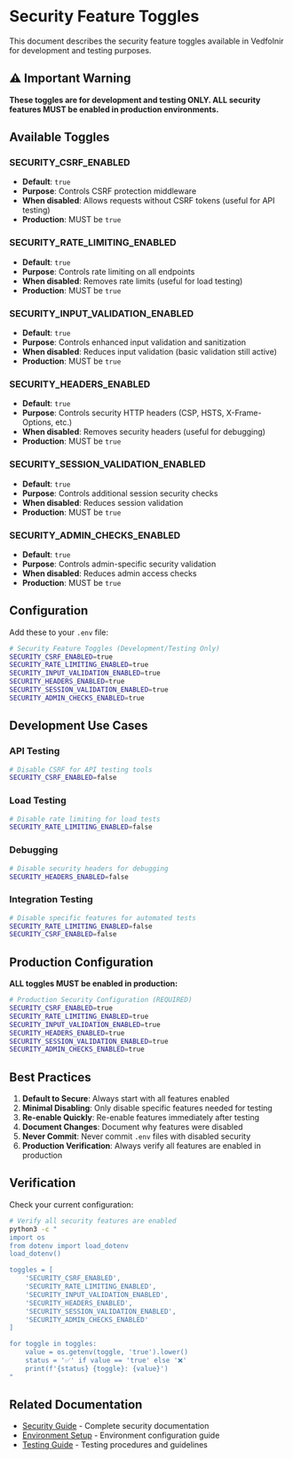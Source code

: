 # Security Feature Toggles

This document describes the security feature toggles available in Vedfolnir for development and testing purposes.

## ⚠️ Important Warning

**These toggles are for development and testing ONLY. ALL security features MUST be enabled in production environments.**

## Available Toggles

### SECURITY_CSRF_ENABLED
- **Default**: `true`
- **Purpose**: Controls CSRF protection middleware
- **When disabled**: Allows requests without CSRF tokens (useful for API testing)
- **Production**: MUST be `true`

### SECURITY_RATE_LIMITING_ENABLED
- **Default**: `true`
- **Purpose**: Controls rate limiting on all endpoints
- **When disabled**: Removes rate limits (useful for load testing)
- **Production**: MUST be `true`

### SECURITY_INPUT_VALIDATION_ENABLED
- **Default**: `true`
- **Purpose**: Controls enhanced input validation and sanitization
- **When disabled**: Reduces input validation (basic validation still active)
- **Production**: MUST be `true`

### SECURITY_HEADERS_ENABLED
- **Default**: `true`
- **Purpose**: Controls security HTTP headers (CSP, HSTS, X-Frame-Options, etc.)
- **When disabled**: Removes security headers (useful for debugging)
- **Production**: MUST be `true`

### SECURITY_SESSION_VALIDATION_ENABLED
- **Default**: `true`
- **Purpose**: Controls additional session security checks
- **When disabled**: Reduces session validation
- **Production**: MUST be `true`

### SECURITY_ADMIN_CHECKS_ENABLED
- **Default**: `true`
- **Purpose**: Controls admin-specific security validation
- **When disabled**: Reduces admin access checks
- **Production**: MUST be `true`

## Configuration

Add these to your `.env` file:

```bash
# Security Feature Toggles (Development/Testing Only)
SECURITY_CSRF_ENABLED=true
SECURITY_RATE_LIMITING_ENABLED=true
SECURITY_INPUT_VALIDATION_ENABLED=true
SECURITY_HEADERS_ENABLED=true
SECURITY_SESSION_VALIDATION_ENABLED=true
SECURITY_ADMIN_CHECKS_ENABLED=true
```

## Development Use Cases

### API Testing
```bash
# Disable CSRF for API testing tools
SECURITY_CSRF_ENABLED=false
```

### Load Testing
```bash
# Disable rate limiting for load tests
SECURITY_RATE_LIMITING_ENABLED=false
```

### Debugging
```bash
# Disable security headers for debugging
SECURITY_HEADERS_ENABLED=false
```

### Integration Testing
```bash
# Disable specific features for automated tests
SECURITY_RATE_LIMITING_ENABLED=false
SECURITY_CSRF_ENABLED=false
```

## Production Configuration

**ALL toggles MUST be enabled in production:**

```bash
# Production Security Configuration (REQUIRED)
SECURITY_CSRF_ENABLED=true
SECURITY_RATE_LIMITING_ENABLED=true
SECURITY_INPUT_VALIDATION_ENABLED=true
SECURITY_HEADERS_ENABLED=true
SECURITY_SESSION_VALIDATION_ENABLED=true
SECURITY_ADMIN_CHECKS_ENABLED=true
```

## Best Practices

1. **Default to Secure**: Always start with all features enabled
2. **Minimal Disabling**: Only disable specific features needed for testing
3. **Re-enable Quickly**: Re-enable features immediately after testing
4. **Document Changes**: Document why features were disabled
5. **Never Commit**: Never commit `.env` files with disabled security
6. **Production Verification**: Always verify all features are enabled in production

## Verification

Check your current configuration:

```bash
# Verify all security features are enabled
python3 -c "
import os
from dotenv import load_dotenv
load_dotenv()

toggles = [
    'SECURITY_CSRF_ENABLED',
    'SECURITY_RATE_LIMITING_ENABLED', 
    'SECURITY_INPUT_VALIDATION_ENABLED',
    'SECURITY_HEADERS_ENABLED',
    'SECURITY_SESSION_VALIDATION_ENABLED',
    'SECURITY_ADMIN_CHECKS_ENABLED'
]

for toggle in toggles:
    value = os.getenv(toggle, 'true').lower()
    status = '✅' if value == 'true' else '❌'
    print(f'{status} {toggle}: {value}')
"
```

## Related Documentation

- [Security Guide](../SECURITY.md) - Complete security documentation
- [Environment Setup](environment-setup.md) - Environment configuration guide
- [Testing Guide](../TESTING.md) - Testing procedures and guidelines